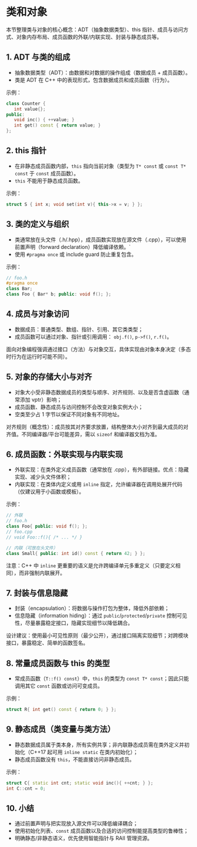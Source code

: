 # 

# 类和对象



本节整理类与对象的核心概念：ADT（抽象数据类型）、this 指针、成员与访问方式、对象内存布局、成员函数的外联/内联实现、封装与静态成员等。

## 1. ADT 与类的组成
- 抽象数据类型（ADT）：由数据和对数据的操作组成（数据成员 + 成员函数）。
- 类是 ADT 在 C++ 中的表现形式，包含数据成员和成员函数（行为）。

示例：

```cpp
class Counter {
   int value{};
public:
   void inc() { ++value; }
   int get() const { return value; }
};
```

## 2. this 指针
- 在非静态成员函数内部，`this` 指向当前对象（类型为 `T* const` 或 `const T* const` 于 `const` 成员函数）。
- `this` 不能用于静态成员函数。

示例：

```cpp
struct S { int x; void set(int v){ this->x = v; } };
```

## 3. 类的定义与组织
- 类通常放在头文件（.h/.hpp），成员函数实现放在源文件（.cpp），可以使用前置声明（forward declaration）降低编译依赖。`
- 使用 `#pragma once` 或 include guard 防止重复包含。

示例：

```cpp
// foo.h
#pragma once
class Bar;
class Foo { Bar* b; public: void f(); };
```

## 4. 成员与对象访问
- 数据成员：普通类型、数组、指针、引用、其它类类型；
- 成员函数可以通过对象、指针或引用调用： `obj.f()`, `p->f()`, `r.f()`。

面向对象编程强调通过接口（方法）与对象交互，具体实现由对象本身决定（多态时行为在运行时可能不同）。

## 5. 对象的存储大小与对齐
- 对象大小受非静态数据成员的类型与顺序、对齐规则、以及是否含虚函数（通常添加 vptr）影响；
- 成员函数、静态成员与访问控制不会改变对象实例大小；
- 空类至少占 1 字节以保证不同对象有不同地址。

对齐规则（概念性）：成员按其对齐要求放置，结构整体大小对齐到最大成员的对齐值。不同编译器/平台可能差异，需以 `sizeof` 和编译器文档为准。

## 6. 成员函数：外联实现与内联实现
- 外联实现：在类外定义成员函数（通常放在 .cpp），有外部链接。优点：隐藏实现、减少头文件体积；
- 内联实现：在类体内定义或用 `inline` 指定，允许编译器在调用处展开代码（仅建议用于小函数或模板）。

示例：

```cpp
// 外联
// foo.h
class Foo{ public: void f(); };
// foo.cpp
// void Foo::f(){ /* ... */ }

// 内联（可放在头文件）
class Small{ public: int id() const { return 42; } };
```

注意：C++ 中 `inline` 更重要的语义是允许跨编译单元多重定义（只要定义相同），而非强制内联展开。

## 7. 封装与信息隐藏
- 封装（encapsulation）：将数据与操作打包为整体，降低外部依赖；
- 信息隐藏（information hiding）：通过 `public`/`protected`/`private` 控制可见性，尽量暴露稳定接口，隐藏实现细节以降低耦合。

设计建议：使用最小可见性原则（最少公开），通过接口隔离实现细节；对跨模块接口，暴露稳定、简单的函数签名。

## 8. 常量成员函数与 this 的类型
- 常成员函数（`T::f() const`）中，`this` 的类型为 `const T* const`；因此只能调用其它 `const` 函数或访问可变成员。

示例：

```cpp
struct R{ int get() const { return 0; } };
```

## 9. 静态成员（类变量与类方法）
- 静态数据成员属于类本身，所有实例共享；非内联静态成员需在类外定义并初始化（C++17 起可用 `inline static` 在类内初始化）；
- 静态成员函数没有 `this`，不能直接访问非静态成员。

示例：

```cpp
struct C{ static int cnt; static void inc(){ ++cnt; } };
int C::cnt = 0;
```

## 10. 小结
- 通过前置声明与把实现放入源文件可以降低编译耦合；
- 使用初始化列表、`const` 成员函数以及合适的访问控制能提高类型的鲁棒性；
- 明确静态/非静态语义，优先使用智能指针与 RAII 管理资源。

